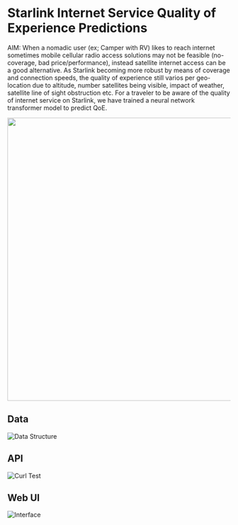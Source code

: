 # Starlink Internet Service Quality of Experience Predictions

AIM: When a nomadic user (ex; Camper with RV) likes to reach internet sometimes mobile cellular radio access solutions may not be feasible (no-coverage, bad price/performance), instead satellite internet access can be a good alternative. As Starlink becoming more robust by means of coverage and connection speeds, the quality of experience still varios per geo-location due to altitude, number satellites being visible, impact of weather, satellite line of sight obstruction etc. For a traveler to be aware of the quality of internet service on Starlink, we have trained a neural network transformer model to predict QoE. <br>

<div align="center">
    <img src="https://raw.githubusercontent.com/tme-osx/TME-AIX/refs/heads/RedHat-Special/starlink/images/starling-qoe-moods.png" width="640"/>
</div>

## Data
![Data Structure](https://raw.githubusercontent.com/tme-osx/TME-AIX/refs/heads/main/starlink/images/starlink-data.png)<br>
## API 
![Curl Test](https://raw.githubusercontent.com/tme-osx/TME-AIX/refs/heads/main/starlink/images/starlink-api.png)
## Web UI
![Interface](https://raw.githubusercontent.com/tme-osx/TME-AIX/refs/heads/main/starlink/images/starlink-main.png)<br>
